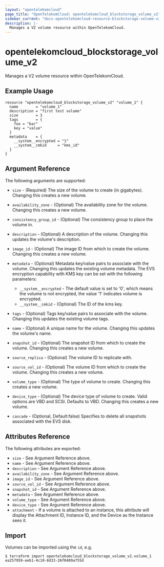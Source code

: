 ```yaml
---
layout: "opentelekomcloud"
page_title: "OpenTelekomCloud: opentelekomcloud_blockstorage_volume_v2"
sidebar_current: "docs-opentelekomcloud-resource-blockstorage-volume-v2"
description: |-
  Manages a V2 volume resource within OpenTelekomCloud.
---
```


# opentelekomcloud\_blockstorage\_volume_v2

Manages a V2 volume resource within OpenTelekomCloud.

## Example Usage

```hcl
resource "opentelekomcloud_blockstorage_volume_v2" "volume_1" {
  name        = "volume_1"
  description = "first test volume"
  size        = 3
  tags        = {
    foo = "bar"
    key = "value"
  }
  metadata    = {
    __system__encrypted = "1"
    __system__cmkid     = "kms_id"
  }
}
```

## Argument Reference

The following arguments are supported:

* `size` - (Required) The size of the volume to create (in gigabytes). Changing
    this creates a new volume.

* `availability_zone` - (Optional) The availability zone for the volume.
    Changing this creates a new volume.

* `consistency_group_id` - (Optional) The consistency group to place the volume
    in.

* `description` - (Optional) A description of the volume. Changing this updates
    the volume's description.

* `image_id` - (Optional) The image ID from which to create the volume.
    Changing this creates a new volume.

* `metadata` - (Optional) Metadata key/value pairs to associate with the volume.
    Changing this updates the existing volume metadata.
    The EVS encryption capability with KMS key can be set with the following parameters:
	* `__system__encrypted` - The default value is set to '0', which means
      the volume is not encrypted, the value '1' indicates volume is encrypted.
	* `__system__cmkid` - (Optional) The ID of the kms key.

* `tags` - (Optional) Tags key/value pairs to associate with the volume.
    Changing this updates the existing volume tags.

* `name` - (Optional) A unique name for the volume. Changing this updates the
    volume's name.

* `snapshot_id` - (Optional) The snapshot ID from which to create the volume.
    Changing this creates a new volume.

* `source_replica` - (Optional) The volume ID to replicate with.

* `source_vol_id` - (Optional) The volume ID from which to create the volume.
    Changing this creates a new volume.

* `volume_type` - (Optional) The type of volume to create.
    Changing this creates a new volume.

* `device_type` - (Optional) The device type of volume to create. Valid options are VBD and SCSI.
	Defaults to VBD. Changing this creates a new volume.

* `cascade` - (Optional, Default:false) Specifies to delete all snapshots associated with the EVS disk.

## Attributes Reference

The following attributes are exported:

* `size` - See Argument Reference above.
* `name` - See Argument Reference above.
* `description` - See Argument Reference above.
* `availability_zone` - See Argument Reference above.
* `image_id` - See Argument Reference above.
* `source_vol_id` - See Argument Reference above.
* `snapshot_id` - See Argument Reference above.
* `metadata` - See Argument Reference above.
* `volume_type` - See Argument Reference above.
* `device_type` - See Argument Reference above.
* `attachment` - If a volume is attached to an instance, this attribute will
    display the Attachment ID, Instance ID, and the Device as the Instance
    sees it.

## Import

Volumes can be imported using the `id`, e.g.

```
$ terraform import opentelekomcloud_blockstorage_volume_v2.volume_1 ea257959-eeb1-4c10-8d33-26f0409a755d
```
